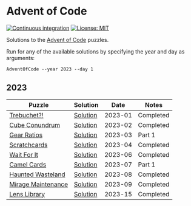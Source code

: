 # Advent of Code

[![Continuous integration](https://github.com/tetsuo13/advent-of-code/actions/workflows/ci.yml/badge.svg)](https://github.com/tetsuo13/advent-of-code/actions/workflows/ci.yml)
[![License: MIT](https://img.shields.io/badge/License-MIT-yellow.svg)](https://opensource.org/licenses/MIT)

Solutions to the [Advent of Code](https://adventofcode.com/) puzzles.

Run for any of the available solutions by specifying the year and day as arguments:

```
AdventOfCode --year 2023 --day 1
```

## 2023

| Puzzle | Solution | Date | Notes |
| ------ | -------- | ---- | ----- |
| [Trebuchet?!](https://adventofcode.com/2023/day/1) | [Solution](./src/AdventOfCode/Calendar/2023/Day01/Solution.cs) | 2023-01 | Completed |
| [Cube Conundrum](https://adventofcode.com/2023/day/2) | [Solution](./src/AdventOfCode/Calendar/2023/Day02/Solution.cs) | 2023-02 | Completed |
| [Gear Ratios](https://adventofcode.com/2023/day/3) | [Solution](./src/AdventOfCode/Calendar/2023/Day03/Solution.cs) | 2023-03 | Part 1 |
| [Scratchcards](https://adventofcode.com/2023/day/4) | [Solution](./src/AdventOfCode/Calendar/2023/Day04/Solution.cs) | 2023-04 | Completed |
| [Wait For It](https://adventofcode.com/2023/day/6) | [Solution](./src/AdventOfCode/Calendar/2023/Day06/Solution.cs) | 2023-06 | Completed |
| [Camel Cards](https://adventofcode.com/2023/day/7) | [Solution](./src/AdventOfCode/Calendar/2023/Day07/Solution.cs) | 2023-07 | Part 1 |
| [Haunted Wasteland](https://adventofcode.com/2023/day/8) | [Solution](./src/AdventOfCode/Calendar/2023/Day08/Solution.cs) | 2023-08 | Completed |
| [Mirage Maintenance](https://adventofcode.com/2023/day/9) | [Solution](./src/AdventOfCode/Calendar/2023/Day09/Solution.cs) | 2023-09 | Completed |
| [Lens Library](https://adventofcode.com/2023/day/15) | [Solution](./src/AdventOfCode/Calendar/2023/Day15/Solution.cs) | 2023-15 | Completed |
